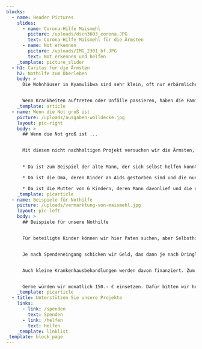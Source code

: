 ```yaml
---
blocks:
  - name: Header Pictures
    slides:
      - name: Corona-Hilfe Maismehl
        picture: /uploads/dscn3603_corona.JPG
        text: Corona-Hilfe Maismehl für die Ärmsten
      - name: Not erkennen
        picture: /uploads/IMG_2301_bf.JPG
        text: Not erkennen und helfen
    _template: picture_slider
  - h1: Caritas für die Ärmsten
    h2: Nothilfe zum Überleben
    body: >
      Die Wohnhäuser in Kyamulibwa sind sehr klein, oft nur erbärmliche Lehmhütten und der hygienische Standard ist schlecht. Nach 30 Jahren Bürgerkrieg raffte die Krankheit Aids sehr viele Menschen dahin, was den hohen Anteil Kinder erklärt, die bei Omas aufwachsen oder überhaupt niemanden haben. Gute Schulen, in denen man auch einen Abschluss schaffen kann, gibt es nicht so viele. Es fehlt in großem Maße die Möglichkeit zu einer Berufsausbildung für praktische und technische Berufe.


      Wenn Krankheiten auftreten oder Unfälle passieren, haben die Familien oft kein Geld für Behandlungen. Wenn Dürrezeiten die Ernte erheblich schmälern, kann weniger verkauft werden und es gibt nur noch geringe oder keine Einnahmen. Die Folge: Familien und Alleinstehende haben weniger oder nichts mehr zu essen. Für die Ärmsten geht es folglich ums Überleben.
    _template: article
  - name: Wenn die Not groß ist
    picture: /uploads/ausgaben-wolldecke.jpg
    layout: pic-right
    body: >
      ## Wenn die Not groß ist ...


      Mit diesem nicht nachhaltigen Projekt versuchen wir die Ärmsten, die sich nicht selbst helfen können, vor dem Hunger zu bewahren und Krankenhausbehandlungen zu ermöglichen.

    
      * Da ist zum Beispiel der alte Mann, der sich selbst helfen konnte, der aber beim Kochen aus Versehen seine Hütte abgefackelt hat.

      * Da ist die Oma, deren Kinder an Aids gestorben sind und die nun für 8 Enkel sorgen muss. Sie ist schon alt, krank und schwach und schafft es kaum noch, auf dem Feld zu arbeiten. Sie würde kein Landwirtschaftsprogramm mehr umsetzen können.

      * Da ist die Mutter von 6 Kindern, deren Mann davonlief und die danach von den Verwandten des Mannes von Haus und Acker gejagt wurde. Sie verdingt sich nun mit den Kindern bei Bauern, wird ausgenutzt, leidet mit den Kindern Hunger und hat kein Geld für Medikamente.
    _template: picarticle
  - name: Beispiele für Nothilfe
    picture: /uploads/vermarktung-von-maismehl.jpg
    layout: pic-left
    body: >
      ## Beispiele für unsere Nothilfe


      Für beteiligte Kinder können wir hier Paten suchen, aber Selbsthilfeprojekte können von diesen Familien nicht bewerkstelligt werden. So haben wir einen Caritasbeauftragten ausgewählt, einen Mann, der schon jahrelang den Ärmsten hilft, und zwar mit Herzblut, da er selbst einmal als Waise zu dieser Gruppe gehörte.


      Je nach Spendeneingang schicken wir Geld, das dann je nach Dringlichkeit eingesetzt wird. Einmal ist es die Reparatur des völlig durchlöcherten Wellblechdaches, ein andermal ein Säckchen Maismehl oder eine einfache Tür, die nachts Schlangen abhält, in die Hütte zu kommen.


      Auch kleine Krankenhausbehandlungen werden davon finanziert. Zum Beispiel konnten schon einige Kinder mit schwerer Malaria die 15.- € teuren Infusionen bekommen und gerettet werden. Für Weihnachten konnten wir 2.400.- € überweisen, womit viele kleine Lebensmittelpakete den Ärmsten ein Lächeln aufs Gesicht zaubern werden.


      Gerne würden wir monatlich 150.- € einsetzen. Dafür bitten wir herzlich um Spender.
    _template: picarticle
  - title: Unterstützen Sie unsere Projekte
    links:
      - link: /spenden
        text: Spenden
      - link: /helfen
        text: Helfen
    _template: linklist
_template: block_page
---
```

